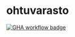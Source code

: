 # ohtuvarasto


[![GHA workflow badge](https://github.com/sampinen/ohtuvarasto/workflows/CI/badge.svg)](https://github.com/sampinen/ohtuvarasto/actions)



